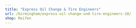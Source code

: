 ```yaml
---
title: "Express Oil Change & Tire Engineers"
url: /birmingham/express-oil-change-und-tire-engineers-10/
shop: Reifen
---
```

